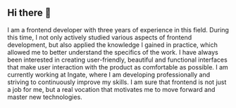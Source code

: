 ## Hi there 👋
I am a frontend developer with three years of experience in this field. During this time, I not only actively studied various aspects of frontend development, but also applied the knowledge I gained in practice, which allowed me to better understand the specifics of the work. I have always been interested in creating user-friendly, beautiful and functional interfaces that make user interaction with the product as comfortable as possible. I am currently working at Ingate, where I am developing professionally and striving to continuously improve my skills. I am sure that frontend is not just a job for me, but a real vocation that motivates me to move forward and master new technologies.

<!--
**H4ckMM3/h4ckmm3** is a ✨ _special_ ✨ repository because its `README.md` (this file) appears on your GitHub profile.

Here are some ideas to get you started:

- 🔭 I’m currently working on ...
- 🌱 I’m currently learning ...
- 👯 I’m looking to collaborate on ...
- 🤔 I’m looking for help with ...
- 💬 Ask me about ...
- 📫 How to reach me: ...
- 😄 Pronouns: ...
- ⚡ Fun fact: ...
-->
